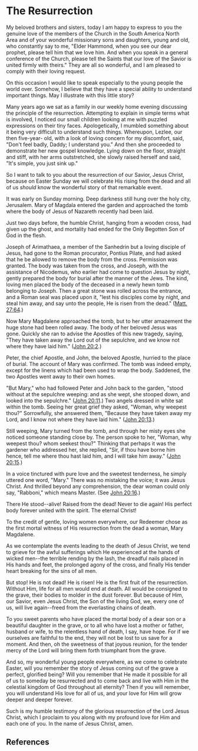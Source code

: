 # The Resurrection

My beloved brothers and sisters, today I am happy to express to you the
genuine love of the members of the Church in the South America North Area and
of your wonderful missionary sons and daughters, young and old, who constantly
say to me, "Elder Hammond, when you see our dear prophet, please tell him that
we love him. And when you speak in a general conference of the Church, please
tell the Saints that our love of the Savior is united firmly with theirs."
They are all so wonderful, and I am pleased to comply with their loving
request.

On this occasion I would like to speak especially to the young people the
world over. Somehow, I believe that they have a special ability to understand
important things. May I illustrate with this little story?

Many years ago we sat as a family in our weekly home evening discussing the
principle of the resurrection. Attempting to explain in simple terms what is
involved, I noticed our small children looking at me with puzzled expressions
on their tiny faces. Apologetically, I mumbled something about it being very
difficult to understand such things. Whereupon, Lezlee, our then five-year-
old, with a look of loving concern for my discomfort, said, "Don't feel badly,
Daddy; I understand you." And then she proceeded to demonstrate her new gospel
knowledge. Lying down on the floor, straight and stiff, with her arms
outstretched, she slowly raised herself and said, "It's simple, you just sink
up."

So I want to talk to you about the resurrection of our Savior, Jesus Christ,
because on Easter Sunday we will celebrate His rising from the dead and all of
us _should_ know the wonderful story of that remarkable event.

It was early on Sunday morning. Deep darkness still hung over the holy city,
Jerusalem. Mary of Magdala entered the garden and approached the tomb where
the body of Jesus of Nazareth recently had been laid.

Just two days before, the humble Christ, hanging from a wooden cross, had
given up the ghost, and mortality had ended for the Only Begotten Son of God
in the flesh.

Joseph of Arimathaea, a member of the Sanhedrin but a loving disciple of
Jesus, had gone to the Roman procurator, Pontius Pilate, and had asked that he
be allowed to remove the body from the cross. Permission was granted. The body
was taken from the cross, and Joseph, with the assistance of Nicodemus, who
earlier had come to question Jesus by night, gently prepared the body for
burial after the manner of the Jews. The kind, loving men placed the body of
the deceased in a newly hewn tomb belonging to Joseph. Then a great stone was
rolled across the entrance, and a Roman seal was placed upon it, "lest his
disciples come by night, and steal him away, and say unto the people, He is
risen from the dead." ([Matt. 27:64](/scriptures/nt/matt/27.64?lang=eng#63).)

Now Mary Magdalene approached the tomb, but to her utter amazement the huge
stone had been rolled away. The body of her beloved Jesus was gone. Quickly
she ran to advise the Apostles of this new tragedy, saying, "They have taken
away the Lord out of the sepulchre, and we know not where they have laid him."
([John 20:2](/scriptures/nt/john/20.2?lang=eng#1).)

Peter, the chief Apostle, and John, the beloved Apostle, hurried to the place
of burial. The account of Mary was confirmed. The tomb was indeed empty,
except for the linens which had been used to wrap the body. Saddened, the two
Apostles went away to their own homes.

"But Mary," who had followed Peter and John back to the garden, "stood without
at the sepulchre weeping: and as she wept, she stooped down, and looked into
the sepulchre." ([John 20:11](/scriptures/nt/john/20.11?lang=eng#10).) Two
angels dressed in white sat within the tomb. Seeing her great grief they
asked, "Woman, why weepest thou?" Sorrowfully, she answered them, "Because
they have taken away my Lord, and I know not where they have laid him." ([John
20:13](/scriptures/nt/john/20.13?lang=eng#12).)

Still weeping, Mary turned from the tomb, and through her misty eyes she
noticed someone standing close by. The person spoke to her, "Woman, why
weepest thou? whom seekest thou?" Thinking that perhaps it was the gardener
who addressed her, she replied, "Sir, if thou have borne him hence, tell me
where thou hast laid him, and I will take him away." ([John
20:15](/scriptures/nt/john/20.15?lang=eng#14).)

In a voice tinctured with pure love and the sweetest tenderness, he simply
uttered one word, "Mary." There was no mistaking the voice; it was Jesus
Christ. And thrilled beyond any comprehension, the dear woman could only say,
"Rabboni," which means Master. (See [John
20:16](/scriptures/nt/john/20.16?lang=eng#15).)

There He stood--alive! Raised from the dead! Never to die again! His perfect
body forever united with the spirit. The eternal Christ!

To the credit of gentle, loving women everywhere, our Redeemer chose as the
first mortal witness of His resurrection from the dead a woman, Mary
Magdalene.

As we contemplate the events leading to the death of Jesus Christ, we tend to
grieve for the awful sufferings which He experienced at the hands of wicked
men--the terrible rending by the lash, the dreadful nails placed in His hands
and feet, the prolonged agony of the cross, and finally His tender heart
breaking for the sins of all men.

But stop! He is not dead! He is risen! He is the first fruit of the
resurrection. Without Him, life for all men would end at death. All would be
consigned to the grave, their bodies to molder in the dust forever. But
because of Him, our Savior, even Jesus Christ, the Son of the living God, we,
every one of us, will live again--freed from the everlasting chains of death.

To you sweet parents who have placed the mortal body of a dear son or a
beautiful daughter in the grave, or to all who have lost a mother or father,
husband or wife, to the relentless hand of death, I say, have hope. For if we
ourselves are faithful to the end, they will not be lost to us save for a
moment. And then, oh the sweetness of that joyous reunion, for the tender
mercy of the Lord will bring them forth triumphant from the grave.

And so, my wonderful young people everywhere, as we come to celebrate Easter,
will you remember the story of Jesus coming out of the grave a perfect,
glorified being? Will you remember that He made it possible for all of us to
someday be resurrected and to come back and live with Him in the celestial
kingdom of God throughout all eternity? Then if you will remember, you will
understand His love for all of us, and your love for Him will grow deeper and
deeper forever.

Such is my humble testimony of the glorious resurrection of the Lord Jesus
Christ, which I proclaim to you along with my profound love for Him and each
one of you. In the name of Jesus Christ, amen.

## References

